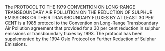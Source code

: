 The PROTOCOL TO THE 1979 CONVENTION ON LONG-RANGE TRANSBOUNDARY AIR POLLUTION ON THE REDUCTION OF SULPHUR EMISSIONS OR THEIR TRANSBOUNDARY FLUXES BY AT LEAST 30 PER CENT is a 1985 protocol to the Convention on Long-Range Transboundary Air Pollution agreement that provided for a 30 per cent reduction in sulphur emissions or transboundary fluxes by 1993. The protocol has been supplemented by the 1994 Oslo Protocol on Further Reduction of Sulphur Emissions.
